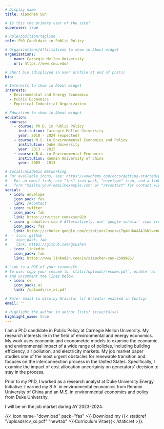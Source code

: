 ```yaml
---
# Display name
title: Xiaochen Sun

# Is this the primary user of the site?
superuser: true

# Role/position/tagline
role: PhD Candidate in Public Policy

# Organizations/Affiliations to show in About widget
organizations:
  - name: Carnegie Mellon University
    url: https://www.cmu.edu/

# Short bio (displayed in user profile at end of posts)
bio: 

# Interests to show in About widget
interests:
  - Environmental and Energy Economics
  - Public Economics
  - Empirical Industrial Organization

# Education to show in About widget
education:
  courses:
    - course: Ph.D. in Public Policy
      institution: Carnegie Mellon University
      year: 2018 - 2024 (expected)
    - course: M.S. in Environmental Economics and Policy
      institution: Duke University
      year: 2013 - 2015
    - course: B.A. in Environmental Economics
      institution: Renmin University of China
      year: 2009 - 2013

# Social/Academic Networking
# For available icons, see: https://wowchemy.com/docs/getting-started/page-builder/#icons
#   For an email link, use "fas" icon pack, "envelope" icon, and a link in the
#   form "mailto:your-email@example.com" or "/#contact" for contact widget.
social:
  - icon: envelope
    icon_pack: fas
    link: /#contact
  - icon: twitter
    icon_pack: fab
    link: https://twitter.com/xsun920
  - icon: graduation-cap # Alternatively, use `google-scholar` icon from `ai` icon pack
    icon_pack: fas
    link: https://scholar.google.com/citations?user=i7qaNukAAAAJ&hl=en&oi=ao&inst=3203679203499159833
#  - icon: github
#    icon_pack: fab
#    link: https://github.com/gcushen
  - icon: linkedin
    icon_pack: fab
    link: https://www.linkedin.com/in/xiaochen-sun-2509905/

# Link to a PDF of your resume/CV.
# To use: copy your resume to `static/uploads/resume.pdf`, enable `ai` icons in `params.toml`,
# and uncomment the lines below.
  - icon: cv
    icon_pack: ai
    link: /uploads/cv_xs.pdf

# Enter email to display Gravatar (if Gravatar enabled in Config)
email: ''

# Highlight the author in author lists? (true/false)
highlight_name: true
---
```


I am a PhD candidate in Public Policy at Carnegie Mellon University. My research interests lie in the field of environmental and energy economics. My work uses economic and econometric models to examine the economic and environmental impact of a wide range of policies, including building efficiency, air pollution, and electricity markets. My job market paper studies one of the most urgent obstacles for renewable transition and focuses on the interconnection process in the United States. Specifically, I examine the impact of cost allocation uncertainty on generators' decision to stay in the process.

Prior to my PhD, I worked as a research analyst at Duke University Energy Initiative. I earned my B.A. in environmental economics from Renmin University of China and an M.S. in environmental economics and policy from Duke University.

I will be on the job market during AY 2023-2024.


{{< icon name="download" pack="fas" >}} Download my {{< staticref "/uploads/cv_xs.pdf" "newtab" >}}Curriculum Vitae{{< /staticref >}}.
